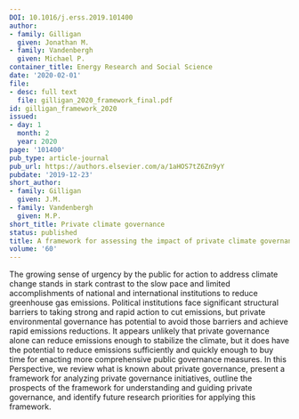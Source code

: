```yaml
---
DOI: 10.1016/j.erss.2019.101400
author:
- family: Gilligan
  given: Jonathan M.
- family: Vandenbergh
  given: Michael P.
container_title: Energy Research and Social Science
date: '2020-02-01'
file:
- desc: full text
  file: gilligan_2020_framework_final.pdf
id: gilligan_framework_2020
issued:
- day: 1
  month: 2
  year: 2020
page: '101400'
pub_type: article-journal
pub_url: https://authors.elsevier.com/a/1aHOS7tZ6Zn9yY
pubdate: '2019-12-23'
short_author:
- family: Gilligan
  given: J.M.
- family: Vandenbergh
  given: M.P.
short_title: Private climate governance
status: published
title: A framework for assessing the impact of private climate governance
volume: '60'
---
```

The growing sense of urgency by the public for action to address climate change stands in stark contrast to the slow pace and limited accomplishments of national and international institutions to reduce greenhouse gas emissions. Political institutions face significant structural barriers to taking strong and rapid action to cut emissions, but private environmental governance has potential to avoid those barriers and achieve rapid emissions reductions. It appears unlikely that private governance alone can reduce emissions enough to stabilize the climate, but it does have the potential to reduce emissions sufficiently and quickly enough to buy time for enacting more comprehensive public governance measures. In this Perspective, we review what is known about private governance, present a framework for analyzing private governance initiatives, outline the prospects of the framework for understanding and guiding private governance, and identify future research priorities for applying this framework.
